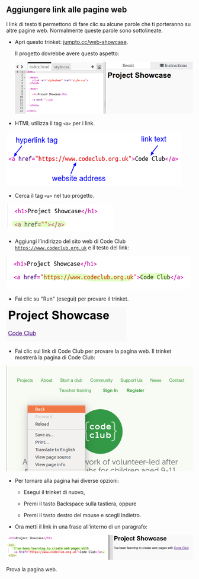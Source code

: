 ## Aggiungere link alle pagine web

I link di testo ti permettono di fare clic su alcune parole che ti porteranno su altre pagine web. Normalmente queste parole sono sottolineate.

+ Apri questo trinket: <a href="https://jumpto.cc/web-showcase">jumpto.cc/web-showcase</a>.

	Il progetto dovrebbe avere questo aspetto:

	![screenshot](images/showcase-starter.png)

+ HTML utilizza il tag `<a>` per i link.

![screenshot](images/showcase-link.png)

+ Cerca il tag `<a>` nel tuo progetto.

![screenshot](images/showcase-a-template.png)


+ Aggiungi l’indirizzo del sito web di Code Club <a href="https://www.codeclub.org.uk">`https://www.codeclub.org.uk`</a> e il testo del link:

![screenshot](images/showcase-code-club.png)

+ Fai clic su "Run" (esegui) per provare il trinket.

![screenshot](images/showcase-cc-output.png)

+ Fai clic sul link di Code Club per provare la pagina web. Il trinket mostrerà la pagina di Code Club: 	

![screenshot](images/showcase-cc-website.png)

+ Per tornare alla pagina hai diverse opzioni:

	+ Esegui il trinket di nuovo,

	+ Premi il tasto Backspace sulla tastiera, oppure

	+ Premi il tasto destro del mouse e scegli Indietro.

+ Ora metti il link in una frase all’interno di un paragrafo:

![screenshot](images/showcase-paragraph.png)

Prova la pagina web.

